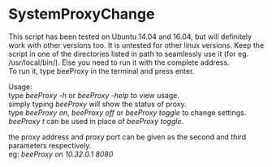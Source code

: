 # SystemProxyChange
This script has been tested on Ubuntu 14.04 and 16.04, but will definitely work with other versions too. It is untested for other linux versions.
Keep the script in one of the directories listed in path to seamlessly use it (for eg. /usr/local/bin/). 
Else you need to run it with the complete address.  
To run it, type beeProxy in the terminal and press enter.

Usage:  
type *beeProxy -h* or *beeProxy -help* to view usage.  
simply typing *beeProxy* will show the status of proxy.  
type *beeProxy on*, *beeProxy off* or *beeProxy toggle* to change settings.
*beeProxy t* can be used in place of *beeProxy toggle*.

the proxy address and proxy port can be given as the second and third parameters respectively.  
eg: *beeProxy on 10.32.0.1 8080*
